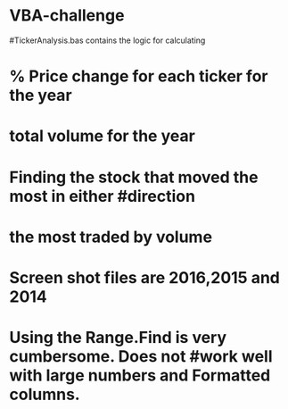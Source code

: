 # VBA-challenge
#TickerAnalysis.bas contains the logic for calculating
# % Price change for each ticker for the year
# total volume for the year
# Finding the stock that moved the most in either  #direction  
# the most traded by volume
# Screen shot files are 2016,2015 and 2014
# Using the Range.Find is very cumbersome. Does not #work well with large numbers and Formatted columns.
